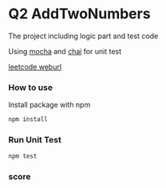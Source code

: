 # Q2 AddTwoNumbers

The project including logic part and test code

Using [mocha](https://mochajs.org/) and [chai](https://www.chaijs.com/) for unit test

[leetcode weburl](https://leetcode.com/problems/add-two-numbers/)

### How to use

Install package with npm

```bash
npm install
```

### Run Unit Test

```bash
npm test
```

### score
